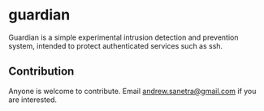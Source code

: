 # guardian

Guardian is a simple experimental intrusion detection and prevention system,
intended to protect authenticated services such as ssh.

## Contribution

Anyone is welcome to contribute. Email andrew.sanetra@gmail.com if you are
interested.
